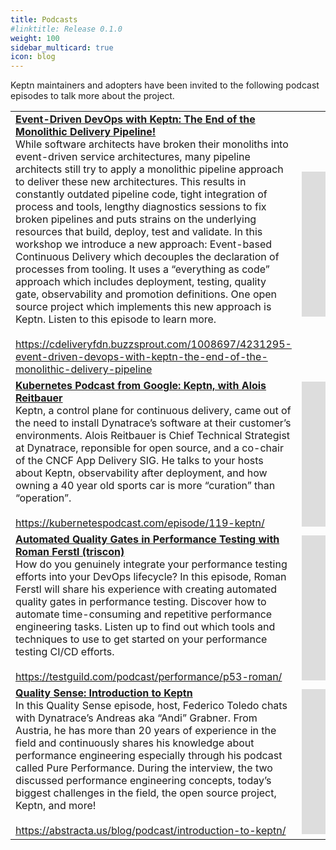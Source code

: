 ```yaml
---
title: Podcasts
#linktitle: Release 0.1.0
weight: 100
sidebar_multicard: true
icon: blog
---
```

 
Keptn maintainers and adopters have been invited to the following podcast episodes to talk more about the project.

| | |
| --- | --- |
| [**Event-Driven DevOps with Keptn: The End of the Monolithic Delivery Pipeline!**](<https://cdeliveryfdn.buzzsprout.com/1008697/4231295-event-driven-devops-with-keptn-the-end-of-the-monolithic-delivery-pipeline>)<br>While software architects have broken their monoliths into event-driven service architectures, many pipeline architects still try to apply a monolithic pipeline approach to deliver these new architectures. This results in constantly outdated pipeline code, tight integration of process and tools, lengthy diagnostics sessions to fix broken pipelines and puts strains on the underlying resources that build, deploy, test and validate. In this workshop we introduce a new approach: Event-based Continuous Delivery which decouples the declaration of processes from tooling. It uses a “everything as code” approach which includes deployment, testing, quality gate, observability and promotion definitions. One open source project which implements this new approach is Keptn. Listen to this episode to learn more.<br><br>https://cdeliveryfdn.buzzsprout.com/1008697/4231295-event-driven-devops-with-keptn-the-end-of-the-monolithic-delivery-pipeline | <iframe src="https://open.spotify.com/embed-podcast/episode/2BgNQBoBiMP41rxUQrYhci" width="500" height="232" frameborder="0" allowtransparency="true" allow="encrypted-media"></iframe> |
| [**Kubernetes Podcast from Google: Keptn, with Alois Reitbauer**](<https://kubernetespodcast.com/episode/119-keptn/>)<br>Keptn, a control plane for continuous delivery, came out of the need to install Dynatrace’s software at their customer’s environments. Alois Reitbauer is Chief Technical Strategist at Dynatrace, reponsible for open source, and a co-chair of the CNCF App Delivery SIG. He talks to your hosts about Keptn, observability after deployment, and how owning a 40 year old sports car is more “curation” than “operation”.<br><br>https://kubernetespodcast.com/episode/119-keptn/ | <iframe src="https://open.spotify.com/embed-podcast/episode/2aujvK9AchmaZi1G4AOtoi" width="100%" height="232" frameborder="0" allowtransparency="true" allow="encrypted-media"></iframe> |
| [**Automated Quality Gates in Performance Testing with Roman Ferstl (triscon)**](https://testguild.com/podcast/performance/p53-roman)<br>How do you genuinely integrate your performance testing efforts into your DevOps lifecycle? In this episode, Roman Ferstl will share his experience with creating automated quality gates in performance testing. Discover how to automate time-consuming and repetitive performance engineering tasks. Listen up to find out which tools and techniques to use to get started on your performance testing CI/CD efforts.<br><br><https://testguild.com/podcast/performance/p53-roman/> | <iframe src="https://open.spotify.com/embed-podcast/episode/1OG3kRIxBo06fjry1tRYP8" width="100%" height="232" frameborder="0" allowtransparency="true" allow="encrypted-media"></iframe> |
| [**Quality Sense: Introduction to Keptn**](<https://abstracta.us/blog/podcast/introduction-to-keptn/>)<br>In this Quality Sense episode, host, Federico Toledo chats with Dynatrace’s Andreas aka “Andi” Grabner. From Austria, he has more than 20 years of experience in the field and continuously shares his knowledge about performance engineering especially through his podcast called Pure Performance. During the interview, the two discussed performance engineering concepts, today’s biggest challenges in the field, the open source project, Keptn, and more!<br><br>https://abstracta.us/blog/podcast/introduction-to-keptn/ | <iframe src="https://open.spotify.com/embed-podcast/episode/0Y4mYNgwizSP0MjppguGMT" width="100%" height="232" frameborder="0" allowtransparency="true" allow="encrypted-media"></iframe> |
